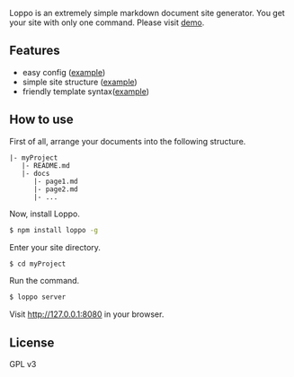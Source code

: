 Loppo is an extremely simple markdown document site generator. You get your site with only one command. Please visit [demo](http://redux.ruanyifeng.com/).

## Features

- easy config ([example](https://github.com/ruanyf/redux-docs/blob/master/loppo.yml))
- simple site structure ([example](https://github.com/ruanyf/redux-docs/blob/master/chapters.yml))
- friendly template syntax([example](https://github.com/ruanyf/redux-docs/blob/master/themes/oceandeep/page.template))

## How to use

First of all, arrange your documents into the following structure.

```
|- myProject
   |- README.md
   |- docs
      |- page1.md
      |- page2.md
      |- ...
```

Now, install Loppo.

```bash
$ npm install loppo -g
```

Enter your site directory.

```bash
$ cd myProject
```

Run the command.

```bash
$ loppo server
```

Visit http://127.0.0.1:8080 in your browser.

## License

GPL v3
